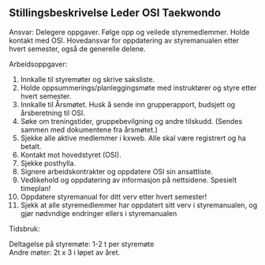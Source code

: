 ## Stillingsbeskrivelse Leder OSI Taekwondo

Ansvar: Delegere oppgaver. Følge opp og veilede styremedlemmer. Holde kontakt med OSI. Hovedansvar for oppdatering av styremanualen etter hvert semester, også de generelle delene.

Arbeidsoppgaver:

1. Innkalle til styremøter og skrive saksliste.
2. Holde oppsummerings/planleggingsmøte med instruktører og styre etter hvert semester.
3. Innkalle til Årsmøtet. Husk å sende inn grupperapport, budsjett og årsberetning til OSI.
4. Søke om treningstider, gruppebevilgning og andre tilskudd. (Sendes sammen med dokumentene fra årsmøtet.)
5. Sjekke alle aktive medlemmer i kxweb. Alle skal være registrert og ha betalt.
6. Kontakt mot hovedstyret (OSI).
7. Sjekke posthylla.
8. Signere arbeidskontrakter og oppdatere OSI sin ansattliste.
9. Vedlikehold og oppdatering av informasjon på nettsidene. Spesielt timeplan!
10. Oppdatere styremanual for ditt verv etter hvert semester!
11. Sjekk at alle styremedlemmer har oppdatert sitt verv i styremanualen, og gjør nødvndige endringer ellers i styremanualen

Tidsbruk:

Deltagelse på styremøte: 1-2 t per styremøte  
Andre møter: 2t x 3 i løpet av året.
  
  
  
  
  
  
  
  
  
  